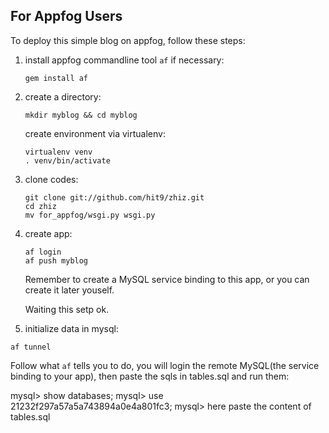 For Appfog Users
----------------

To deploy this simple blog on appfog, follow these steps:

1. install appfog commandline tool `af` if necessary:

   ```
   gem install af
   ```

2. create a directory:

   ```
   mkdir myblog && cd myblog
   ```

   create environment via virtualenv:

   ```
   virtualenv venv
   . venv/bin/activate
   ```

3. clone codes:

   ```
   git clone git://github.com/hit9/zhiz.git
   cd zhiz
   mv for_appfog/wsgi.py wsgi.py
   ```

4. create app:

   ```
   af login
   af push myblog
   ```

   Remember to create a MySQL service binding to this app, or you can create it
   later youself.

   Waiting this setp ok.

5.  initialize data in mysql:

   ```
   af tunnel
   ```

   Follow what `af` tells you to do, you will login the remote MySQL(the
   service binding to your app), then paste the sqls in tables.sql and run them:

   mysql> show databases;
   mysql> use 21232f297a57a5a743894a0e4a801fc3;
   mysql> here paste the content of tables.sql
